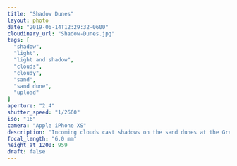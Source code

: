 ```yaml
---
title: "Shadow Dunes"
layout: photo
date: "2019-06-14T12:29:32-0600"
cloudinary_url: "Shadow-Dunes.jpg"
tags: [
  "shadow",
  "light",
  "light and shadow",
  "clouds",
  "cloudy",
  "sand",
  "sand dune",
  "upload"
]
aperture: "2.4"
shutter_speed: "1/2660"
iso: "16"
camera: "Apple iPhone XS"
description: "Incoming clouds cast shadows on the sand dunes at the Great Sand Dunes National Park."
focal_length: "6.0 mm"
height_at_1200: 959
draft: false
---
```

